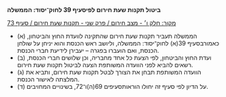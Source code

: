 **ביטול תקנות שעת חירום לפיסעיף 39 לחוק־יסוד: הממשלה**

[מקור: חלק ו׳ - מצב חירום / פרק שני - תקנות שעת חירום / סעיף 73](https://he.wikisource.org/wiki/תקנון_הכנסת#סעיף_73)

 * (א) הממשלה תעביר תקנות שעת חירום שהתקינה לוועדת החוץ והביטחון, כאמורבסעיף 39(א) לחוק־יסוד: הממשלה, וליושב ראש הכנסת והוא יניחן על שולחן הכנסת, ואם הועברו בפגרה – יעבירן לידיעת חברי הכנסת.
 * (ב) ועדת החוץ והביטחון, לפי הצעת כל אחד מחבריה, וכן שלושים חברי הכנסת, רשאים להביא לפני הוועדה המשותפת הצעה לביטול תקנות שעת חירום.
 * (ג) הוועדה המשותפת תבחן את הצורך לבטל תקנות שעת חירום, ותביא את המלצתה לאישור הכנסת.
 * (ד) על הדיון לפי סעיף זה יחולו הוראותסעיפים 69(ה)ו־72, בשינויים המחויבים.